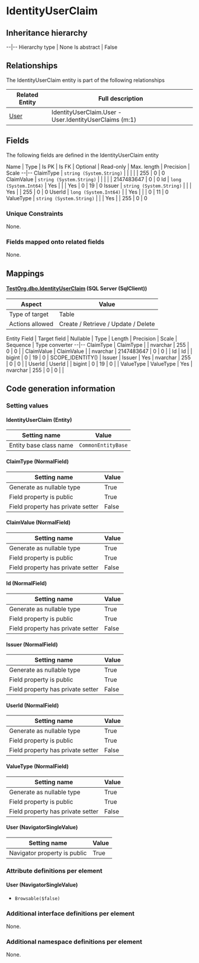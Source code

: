 ﻿IdentityUserClaim
================

## Inheritance hierarchy

--|--
Hierarchy type | None
Is abstract | False

## Relationships

The IdentityUserClaim entity is part of the following relationships 

Related Entity | Full description 
--|--
[User](../../_DefaultGroup/Entities/User.htm) | IdentityUserClaim.User - User.IdentityUserClaims (m:1) 

## Fields

The following fields are defined in the IdentityUserClaim entity 

Name | Type | Is PK | Is FK | Optional | Read-only | Max. length | Precision | Scale
--|--
ClaimType | `string (System.String)` |   |  |  |  | 255 | 0 | 0
ClaimValue | `string (System.String)` |   |  |  |  | 2147483647 | 0 | 0
Id | `long (System.Int64)` |  Yes |  |  | Yes | 0 | 19 | 0
Issuer | `string (System.String)` |   |  | Yes |  | 255 | 0 | 0
UserId | `long (System.Int64)` |   | Yes |  |  | 0 | 11 | 0
ValueType | `string (System.String)` |   |  | Yes |  | 255 | 0 | 0

### Unique Constraints
None.

### Fields mapped onto related fields
None.

## Mappings

#### [TestOrg.dbo.IdentityUserClaim](../../../SQL_Server_SqlClient/TestOrg/dbo/IdentityUserClaim.htm) (SQL Server (SqlClient))

Aspect | Value
--|--
Type of target | Table
Actions allowed | Create / Retrieve / Update / Delete

Entity Field | Target field | Nullable | Type | Length | Precision | Scale | Sequence | Type converter
--|--
ClaimType | ClaimType |  | nvarchar | 255 | 0 | 0 |  | 
ClaimValue | ClaimValue |  | nvarchar | 2147483647 | 0 | 0 |  | 
Id | Id |  | bigint | 0 | 19 | 0 | SCOPE_IDENTITY() | 
Issuer | Issuer | Yes | nvarchar | 255 | 0 | 0 |  | 
UserId | UserId |  | bigint | 0 | 19 | 0 |  | 
ValueType | ValueType | Yes | nvarchar | 255 | 0 | 0 |  | 

## Code generation information

### Setting values
#### IdentityUserClaim (Entity)
Setting name | Value
--|--
Entity base class name | `CommonEntityBase`

#### ClaimType (NormalField)
Setting name | Value
--|--
Generate as nullable type | True
Field property is public | True
Field property has private setter | False

#### ClaimValue (NormalField)
Setting name | Value
--|--
Generate as nullable type | True
Field property is public | True
Field property has private setter | False

#### Id (NormalField)
Setting name | Value
--|--
Generate as nullable type | True
Field property is public | True
Field property has private setter | False

#### Issuer (NormalField)
Setting name | Value
--|--
Generate as nullable type | True
Field property is public | True
Field property has private setter | False

#### UserId (NormalField)
Setting name | Value
--|--
Generate as nullable type | True
Field property is public | True
Field property has private setter | False

#### ValueType (NormalField)
Setting name | Value
--|--
Generate as nullable type | True
Field property is public | True
Field property has private setter | False

#### User (NavigatorSingleValue)
Setting name | Value
--|--
Navigator property is public | True

### Attribute definitions per element

#### User (NavigatorSingleValue)

* `Browsable($false)`


### Additional interface definitions per element

None.

### Additional namespace definitions per element

None.
